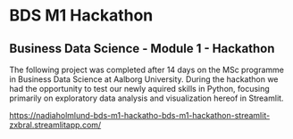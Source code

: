 # BDS M1 Hackathon

## Business Data Science - Module 1 - Hackathon

The following project was completed after 14 days on the MSc programme in Business Data Science at Aalborg University. During the hackathon we had the opportunity to test our newly aquired skills in Python, focusing primarily on exploratory data analysis and visualization hereof in Streamlit.

https://nadiaholmlund-bds-m1-hackatho-bds-m1-hackathon-streamlit-zxbral.streamlitapp.com/
